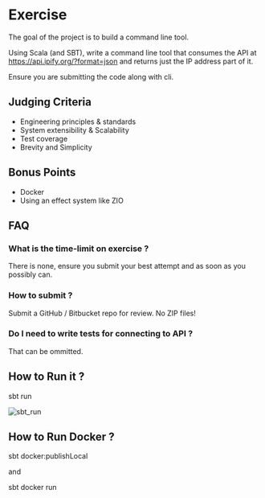 # Exercise

The goal of the project is to build a command line tool.

Using Scala (and SBT), write a command line tool that consumes the API at <https://api.ipify.org/?format=json> and returns just the IP address part of it.

Ensure you are submitting the code along with cli.

## Judging Criteria

- Engineering principles & standards
- System extensibility & Scalability
- Test coverage
- Brevity and Simplicity

## Bonus Points

- Docker
- Using an effect system like ZIO

## FAQ

### What is the time-limit on exercise ?

There is none, ensure you submit your best attempt and as soon as you possibly can.

### How to submit ?

Submit a GitHub / Bitbucket repo for review. No ZIP files!

### Do I need to write tests for connecting to API ?

That can be ommitted.


## How to Run it ? 

sbt run 

![sbt_run](https://github.com/rohanmaske212/code-kata/assets/23370955/722cd1d3-6506-4609-81af-35b4479b8177)

## How to Run Docker ? 

sbt docker:publishLocal

and 

sbt docker run <name of a docker Image>


